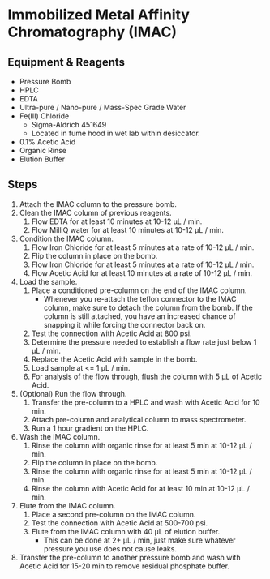 # Immobilized Metal Affinity Chromatography (IMAC)

## Equipment & Reagents

* Pressure Bomb
* HPLC
* EDTA
* Ultra-pure / Nano-pure / Mass-Spec Grade Water
* Fe(III) Chloride
    * Sigma-Aldrich 451649
    * Located in fume hood in wet lab within desiccator.
* 0.1% Acetic Acid
* Organic Rinse
* Elution Buffer

## Steps

1. Attach the IMAC column to the pressure bomb.
2. Clean the IMAC column of previous reagents.
    1. Flow EDTA for at least 10 minutes at 10-12 μL / min.
    2. Flow MilliQ water for at least 10 minutes at 10-12 μL / min.
3. Condition the IMAC column.
    1. Flow Iron Chloride for at least 5 minutes at a rate of 10-12 μL / min.
    2. Flip the column in place on the bomb.
    3. Flow Iron Chloride for at least 5 minutes at a rate of 10-12 μL / min.
    4. Flow Acetic Acid for at least 10 minutes at a rate of 10-12 μL / min.
4. Load the sample.
    1. Place a conditioned pre-column on the end of the IMAC column.
        * Whenever you re-attach the teflon connector to the IMAC column, make
          sure to detach the column from the bomb. If the column is still
          attached, you have an increased chance of snapping it while forcing
          the connector back on.
    2. Test the connection with Acetic Acid at 800 psi.
    3. Determine the pressure needed to establish a flow rate just below 1 μL /
       min.
    4. Replace the Acetic Acid with sample in the bomb.
    5. Load sample at <= 1 μL / min.
    6. For analysis of the flow through, flush the column with 5 μL of Acetic
       Acid.
5. (Optional) Run the flow through.
    1. Transfer the pre-column to a HPLC and wash with Acetic Acid for 10 min.
    2. Attach pre-column and analytical column to mass spectrometer.
    3. Run a 1 hour gradient on the HPLC.
6. Wash the IMAC column.
    1. Rinse the column with organic rinse for at least 5 min at 10-12 μL / min.
    2. Flip the column in place on the bomb.
    3. Rinse the column with organic rinse for at least 5 min at 10-12 μL / min.
    4. Rinse the column with Acetic Acid for at least 10 min at 10-12 μL / min.
7. Elute from the IMAC column.
    1. Place a second pre-column on the IMAC column.
    2. Test the connection with Acetic Acid at 500-700 psi.
    3. Elute from the IMAC column with 40 μL of elution buffer.
        * This can be done at 2+ μL / min, just make sure whatever pressure you
          use does not cause leaks.
8. Transfer the pre-column to another pressure bomb and wash with Acetic Acid
   for 15-20 min to remove residual phosphate buffer.
